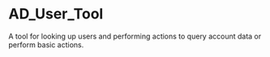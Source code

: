 # AD_User_Tool
A tool for looking up users and performing actions to query account data or perform basic actions.
